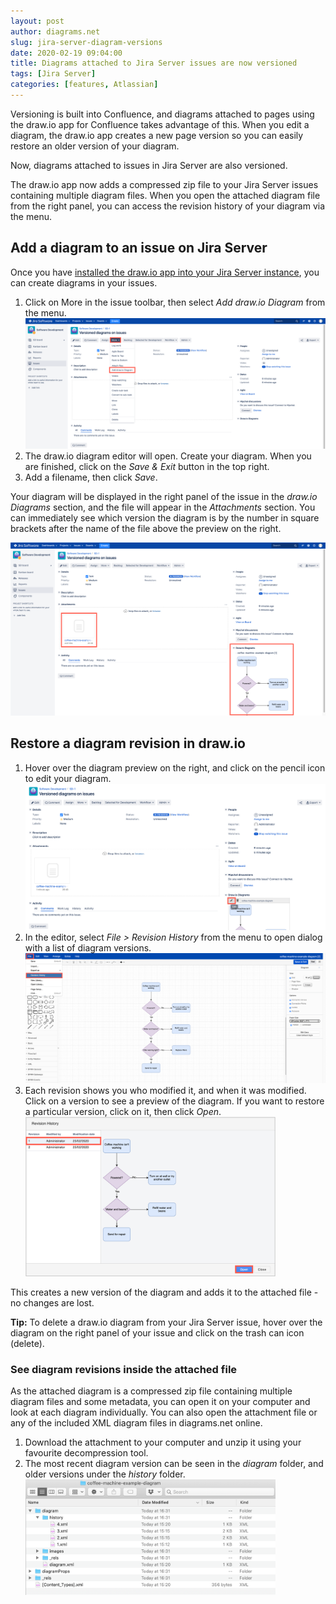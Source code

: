 ```yaml
---
layout: post
author: diagrams.net
slug: jira-server-diagram-versions
date: 2020-02-19 09:04:00
title: Diagrams attached to Jira Server issues are now versioned
tags: [Jira Server]
categories: [features, Atlassian]
---
```


Versioning is built into Confluence, and diagrams attached to pages using the draw.io app for Confluence takes advantage of this. When you edit a diagram, the draw.io app creates a new page version so you can easily restore an older version of your diagram.

Now, diagrams attached to issues in Jira Server are also versioned.

The draw.io app now adds a compressed zip file to your Jira Server issues containing multiple diagram files. When you open the attached diagram file from the right panel, you can access the revision history of your diagram via the menu.

## Add a diagram to an issue on Jira Server

Once you have [installed the draw.io app into your Jira Server instance](https://marketplace.atlassian.com/apps/1211413/draw-io-diagrams-for-jira?hosting=cloud&tab=overview), you can create diagrams in your issues.

1. Click on More in the issue toolbar, then select _Add draw.io Diagram_ from the menu.
<br /><img src="/assets/img/blog/jira-server-add-drawio-diagram.png" style="max-width:100%;height:auto;" alt="Add a draw.io diagram to a Jira Server issue via the issue toolbar">
2. The draw.io diagram editor will open. Create your diagram. When you are finished, click on the _Save & Exit_ button in the top right.
3. Add a filename, then click _Save_.

Your diagram will be displayed in the right panel of the issue in the _draw.io Diagrams_ section, and the file will appear in the _Attachments_ section. You can immediately see which version the diagram is by the number in square brackets after the name of the file above the preview on the right.  

<img src="/assets/img/blog/jira-server-drawio-diagram.png" style="max-width:100%;height:auto;" alt="The draw.io diagram is displayed on the right of your Jira Server issue">

## Restore a diagram revision in draw.io

1. Hover over the diagram preview on the right, and click on the pencil icon to edit your diagram.
<br /><img src="/assets/img/blog/jira-server-edit-drawio-diagram.png" style="max-width:100%;height:auto;" alt="Edit an existing draw.io diagram attached to a Jira Server issue">
2. In the editor, select _File > Revision History_ from the menu to open dialog with a list of diagram versions.
<br /><img src="/assets/img/blog/jira-server-drawio-diagram-revision-history-menu.png" style="max-width:100%;height:auto;" alt="Edit an existing draw.io diagram attached to a Jira Server issue">
3. Each revision shows you who modified it, and when it was modified. Click on a version to see a preview of the diagram. If you want to restore a particular version, click on it, then click _Open_.
<br /><img src="/assets/img/blog/jira-server-diagram-revision-history.png" style="width=100%;max-width:400px;height:auto;" alt="Restoring an older version of your draw.io diagram in Jira Server creates a new version - no information is lost">

This creates a new version of the diagram and adds it to the attached file - no changes are lost.

**Tip:** To delete a draw.io diagram from your Jira Server issue, hover over the diagram on the right panel of your issue and click on the trash can icon (delete).

### See diagram revisions inside the attached file

As the attached diagram is a compressed zip file containing multiple diagram files and some metadata, you can open it on your computer and look at each diagram individually. You can also open the attachment file or any of the included XML diagram files in diagrams.net online.

1. Download the attachment to your computer and unzip it using your favourite decompression tool.
2. The most recent diagram version can be seen in the _diagram_ folder, and older versions under the _history_ folder.
<br /><img src="/assets/img/blog/jira-server-versioned-diagram-zip.png" style="width=100%;max-width:400px;height:auto;" alt="The file structure within a versioned draw.io attachment from Jira Server">
